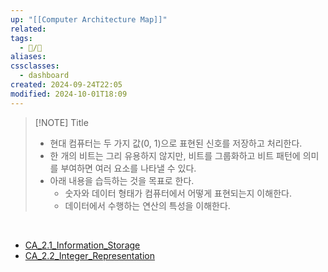 ```yaml
---
up: "[[Computer Architecture Map]]"
related: 
tags:
  - 📝/🌿️
aliases: 
cssclasses:
  - dashboard
created: 2024-09-24T22:05
modified: 2024-10-01T18:09
---
```


> [!NOTE] Title
>
> -   현대 컴퓨터는 두 가지 값(0, 1)으로 표현된 신호를 저장하고 처리한다.
> -   한 개의 비트는 그리 유용하지 않지만, 비트를 그룹화하고 비트 패턴에 의미를 부여하면 여러 요소를 나타낼 수 있다.
>     <br>
> -   아래 내용을 습득하는 것을 목표로 한다.
>     -   숫자와 데이터 형태가 컴퓨터에서 어떻게 표현되는지 이해한다.
>     -   데이터에서 수행하는 연산의 특성을 이해한다.

<br>

-   [CA_2.1_Information_Storage](./CA_2.1_Information_Storage.md)
-   [CA_2.2_Integer_Representation](./CA_2.2_Integer_Representation.md)
